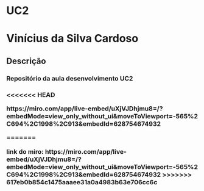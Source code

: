 # UC2
<h1>Vinícius da Silva Cardoso</h1>

<h2> Descrição</h2>

<h3>Repositório da aula desenvolvimento UC2<h3>

<<<<<<< HEAD
<p>https://miro.com/app/live-embed/uXjVJDhjmu8=/?embedMode=view_only_without_ui&moveToViewport=-565%2C694%2C1998%2C913&embedId=628754674932</p>
=======
<p></p>link do miro: https://miro.com/app/live-embed/uXjVJDhjmu8=/?embedMode=view_only_without_ui&moveToViewport=-565%2C694%2C1998%2C913&embedId=628754674932
>>>>>>> 617eb0b854c1475aaaee31a0a4983b63e706cc6c

